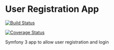 # User Registration App

[![Build Status](https://travis-ci.org/PlatinumTechSolutions/user-registration-app.svg)](https://travis-ci.org/PlatinumTechSolutions/user-registration-app)

[![Coverage Status](https://coveralls.io/repos/github/PlatinumTechSolutions/user-registration-app/badge.svg)](https://coveralls.io/github/PlatinumTechSolutions/user-registration-app)

Symfony 3 app to allow user registration and login


